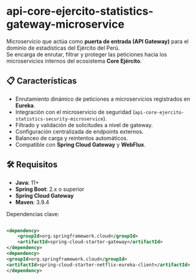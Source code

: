 # api-core-ejercito-statistics-gateway-microservice

Microservicio que actúa como **puerta de entrada (API Gateway)** para el dominio de estadísticas del Ejército del
Perú.  
Se encarga de enrutar, filtrar y proteger las peticiones hacia los microservicios internos del ecosistema **Core
Ejército**.

## 📋 Características

- Enrutamiento dinámico de peticiones a microservicios registrados en **Eureka**.
- Integración con el microservicio de seguridad (`api-core-ejercito-statistics-security-microservice`).
- Filtrado y validación de solicitudes a nivel de gateway.
- Configuración centralizada de endpoints externos.
- Balanceo de carga y reintentos automáticos.
- Compatible con **Spring Cloud Gateway** y **WebFlux**.

## 🛠 Requisitos

- **Java**: 11+
- **Spring Boot**: 2.x o superior
- **Spring Cloud Gateway**
- **Maven**: 3.9.4

Dependencias clave:

```xml

<dependency>
    <groupId>org.springframework.cloud</groupId>
    <artifactId>spring-cloud-starter-gateway</artifactId>
</dependency>
<dependency>
<groupId>org.springframework.cloud</groupId>
<artifactId>spring-cloud-starter-netflix-eureka-client</artifactId>
</dependency>
```
